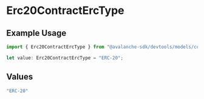 # Erc20ContractErcType

## Example Usage

```typescript
import { Erc20ContractErcType } from "@avalanche-sdk/devtools/models/components";

let value: Erc20ContractErcType = "ERC-20";
```

## Values

```typescript
"ERC-20"
```